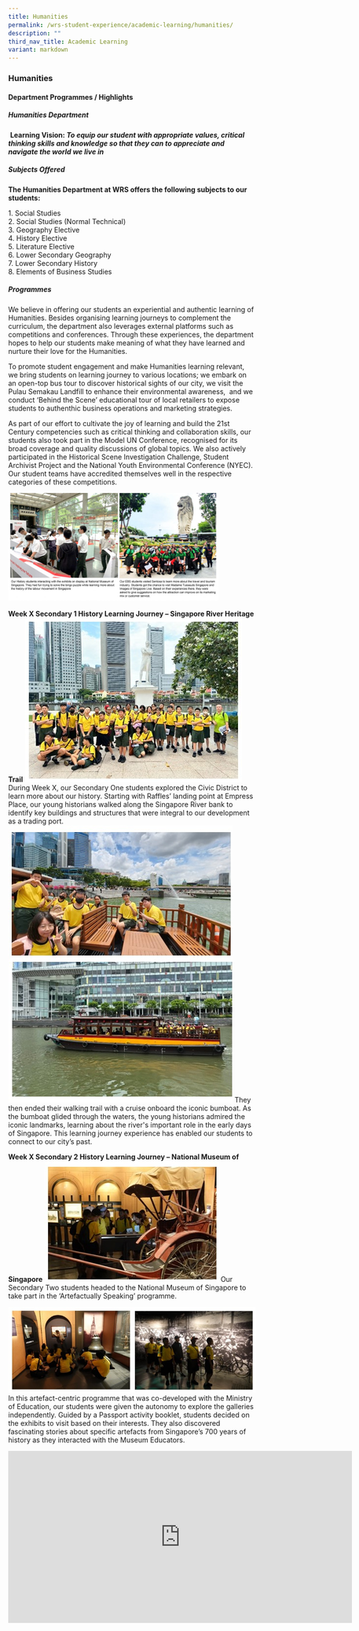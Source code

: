 ```yaml
---
title: Humanities
permalink: /wrs-student-experience/academic-learning/humanities/
description: ""
third_nav_title: Academic Learning
variant: markdown
---
```

### **Humanities**
#### **Department Programmes / Highlights**
##### **Humanities Department**
&nbsp;**Learning Vision:&nbsp;_To equip our student with appropriate values, critical thinking skills and knowledge so that they can to appreciate and navigate the world we live in_**
 
##### **Subjects Offered**
**The Humanities Department at WRS offers the following subjects to our students:**

1\. Social Studies<br>
2\. Social Studies (Normal Technical)<br>
3\. Geography Elective<br>
4\. History Elective<br>
5\. Literature Elective<br>
6\. Lower Secondary Geography<br>
7\. Lower Secondary History<br>
8\. Elements of Business Studies

##### **Programmes**
We believe in offering our students an experiential and authentic learning of Humanities. Besides organising learning journeys to complement the curriculum, the department also leverages external platforms such as competitions and conferences. Through these experiences, the department hopes to help our students make meaning of what they have learned and nurture their love for the Humanities.

To promote student engagement and make Humanities learning relevant, we bring students on learning journey to various locations; we embark on an open-top bus tour to discover historical sights of our city, we visit the Pulau Semakau Landfill to enhance their environmental awareness, &nbsp;and we conduct ‘Behind the Scene’ educational tour of local retailers to expose students to authenthic business operations and marketing strategies.

As part of our effort to cultivate the joy of learning and build the 21st Century competencies such as critical thinking and collaboration skills, our students also took part in&nbsp;the Model UN Conference, recognised for its broad coverage and quality discussions of&nbsp;global&nbsp;topics. We also actively participated in the Historical Scene Investigation Challenge, Student Archivist Project and the National Youth Environmental Conference (NYEC). Our student teams have accredited themselves well in the respective categories of these competitions.

<img src="/images/humanities.jpg" style="width:85%">
         

**Week X Secondary 1 History Learning Journey – Singapore River Heritage Trail**
![](/images/Week_X_pic_1.jpg)
During Week X, our Secondary One students explored the Civic District to learn more about our history. Starting with Raffles’ landing point at Empress Place, our young historians walked along the Singapore River bank to identify key buildings and structures that were integral to our development as a trading port. 
![](/images/Week_X_pic_2.jpg)
They then ended their walking trail with a cruise onboard the iconic bumboat. As the bumboat glided through the waters, the young historians admired the iconic landmarks, learning about the river's important role in the early days of Singapore. This learning journey experience has enabled our students to connect to our city’s past.

**Week X Secondary 2 History Learning Journey – National Museum of Singapore**
![](/images/Week_X_pic_3.jpg)
Our Secondary Two students headed to the National Museum of Singapore to take part in the ‘Artefactually Speaking’ programme. 

![](/images/Week_X_pic_4.jpg)
In this artefact-centric programme that was co-developed with the Ministry of Education, our students were given the autonomy to explore the galleries independently. Guided by a Passport activity booklet, students decided on the exhibits to visit based on their interests. They also discovered fascinating stories about specific artefacts from Singapore’s 700 years of history as they interacted with the Museum Educators.

<iframe width="700" height="350" src="https://www.youtube.com/embed/1sUnelcziAA" title="Humanities" frameborder="0" allow="accelerometer; autoplay; clipboard-write; encrypted-media; gyroscope; picture-in-picture" allowfullscreen=""></iframe>